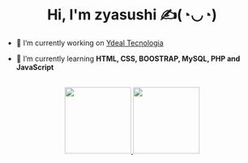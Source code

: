 <h1 align="center">Hi, I'm zyasushi ✍(◔◡◔)</h1>

- 🔭 I’m currently working on [Ydeal Tecnologia](https://www.ydealtecnologia.com.br/)

- 🌱 I’m currently learning **HTML, CSS, BOOSTRAP, MySQL, PHP and JavaScript**

<div align="center"><br>
    <a href="https://github.com/zyasuhsi">
    <img height="131em" src="https://github-readme-stats.vercel.app/api?username=zyasushi&show_icons=true&include_all_commits=true&count_private=true&theme=dracula">
    <img height="131em" src="https://github-readme-stats.vercel.app/api/top-langs/?username=zyasushi&layout=compact&langs_count=7&theme=dracula">
</div>
